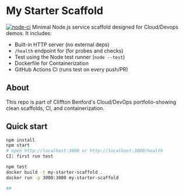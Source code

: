# My Starter Scaffold
[![node-ci](https://github.com/Tallboycadi/my-starter-scaffold/actions/workflows/ci.yml/badge.svg)](https://github.com/Tallboycadi/my-starter-scaffold/actions/workflows/ci.yml)
Minimal Node.js service scaffold designed for Cloud/Devops demos. It includes:
- Built-in HTTP server (no external deps)
- `/health` endpoint for (for probes and checks)
- Test using the Node test runner (`node --test`)
- Dockerfile for Containerization
- GitHub Actions CI (runs test on every push/PR)

## About
This repo is part of Cliffton Benford's Cloud/DevOps portfolio-showing clean scaffolds, CI, and containerization.

## Quick start
```bash
npm install
npm start
# open http://localhost:3000 or http://localhost:3000/health
CI: first run test

npm test
docker build -t my-starter-scaffold .
docker run -p 3000:3000 my-starter-scaffold

##
